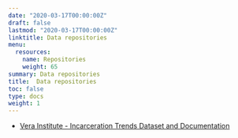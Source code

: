 ```yaml
---
date: "2020-03-17T00:00:00Z"
draft: false
lastmod: "2020-03-17T00:00:00Z"
linktitle: Data repositories
menu:
  resources:
    name: Repositories
    weight: 65
summary: Data repositories
title:  Data repositories
toc: false
type: docs
weight: 1
---
```


- [Vera Institute - Incarceration Trends Dataset and Documentation ](https://github.com/vera-institute/incarceration_trends)